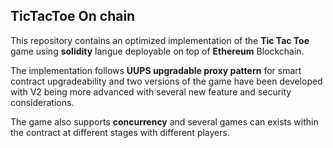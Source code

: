 ## TicTacToe On chain

This repository contains an optimized implementation of the **Tic Tac Toe** game using **solidity** langue deployable on top of **Ethereum** Blockchain.

The implementation follows **UUPS upgradable proxy pattern** for smart contract upgradeability and two versions of the game have been developed with V2 being more advanced with several new feature and security considerations.

The game also supports **concurrency** and several games can exists within the contract at different stages with different players. 

